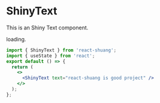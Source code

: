 # ShinyText

This is an Shiny Text component.

loading.

```jsx
import { ShinyText } from 'react-shuang';
import { useState } from 'react';
export default () => {
  return (
    <>
      <ShinyText text="react-shuang is good project" />
    </>
  );
};
```

